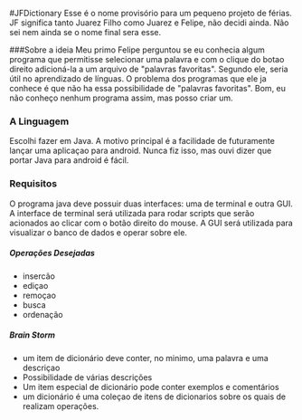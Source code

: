 #JFDictionary
Esse é o nome provisório para um pequeno projeto de férias. JF significa tanto Juarez Filho como Juarez e Felipe, não decidi ainda. Não sei nem ainda se o nome final sera esse.


###Sobre a ideia
 Meu primo Felipe perguntou se eu conhecia algum programa que permitisse selecionar uma palavra e com o clique do botao direito adicioná-la a um arquivo de "palavras favoritas". Segundo ele, seria útil no aprendizado de línguas. O problema dos programas que ele ja conhece é que não ha essa possibilidade de "palavras favoritas". Bom, eu não conheço nenhum programa assim, mas posso criar um.
 
### A Linguagem
Escolhi fazer em Java. A motivo principal é a facilidade de futuramente lançar uma aplicaçao para android. Nunca fiz isso, mas ouvi dizer que portar Java para android é fácil.

### Requisitos
O programa java deve possuir duas interfaces: uma de terminal e outra GUI. A interface de terminal será utilizada para rodar scripts que serão acionados ao clicar com o botão direito do mouse. A GUI será utilizada para visualizar o banco de dados e operar sobre ele. 

##### Operações Desejadas
* insercão
* ediçao
* remoçao
* busca
* ordenação

##### Brain Storm 
* um item de dicionário deve conter, no minimo, uma palavra e uma descriçao
* Possibilidade de várias descrições
* Um item especial de dicionário pode conter exemplos e comentários
* um dicionário é uma coleçao de itens de dicionarios sobre os quais de realizam operações.

